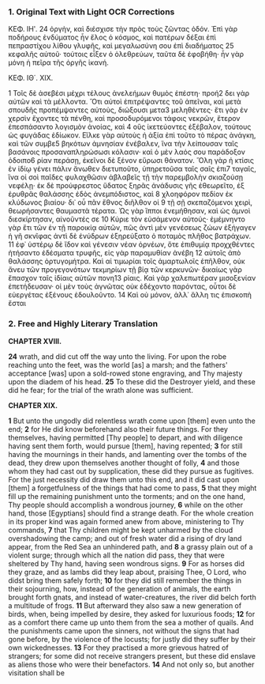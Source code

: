 ### 1. Original Text with Light OCR Corrections

ΚΕΦ. ΙΗʹ.
24 ὀργὴν, καὶ διέσχισε τὴν πρὸς τοὺς ζῶντας ὁδόν. Ἐπὶ γὰρ ποδήρους ἐνδύματος ἦν ἔλος ὁ κόσμος, καὶ πατέρων δέξαι ἐπὶ πεπραστίχου λίθου γλυφῆς, καὶ μεγαλωσύνη σου ἐπὶ διαδήματος 25 κεφαλῆς αὐτοῦ· τούτοις εἶξεν ὁ ὀλεθρεύων, ταῦτα δὲ ἐφοβήθη· ἦν γὰρ μόνη ἡ πεῖρα τῆς ὀργῆς ἱκανή.

ΚΕΦ. ΙΘ΄. ΧΙΧ.

1 Τοῖς δὲ ἀσεβέσι μέχρι τέλους ἀνελεήμων θυμὸς ἐπέστη· προή2 δει γὰρ αὐτῶν καὶ τὰ μέλλοντα. Ὅτι αὐτοὶ ἐπιτρέψαντες τοῦ ἀπεῖναι, καὶ μετὰ σπουδῆς προπέμψαντες αὐτοὺς, διώξουσι μετα3 μεληθέντες· ἔτι γὰρ ἐν χερσὶν ἔχοντες τὰ πένθη, καὶ προσοδυρόμενοι τάφοις νεκρῶν, ἕτερον ἐπεσπάσαντο λογισμὸν ἀνοίας, καὶ 4 οὓς ἱκετεύοντες ἐξέβαλον, τούτους ὡς φυγάδας ἐδίωκον. Εἵλκε γὰρ αὐτοὺς ἡ ἀξία ἐπὶ τοῦτο τὸ πέρας ἀνάγκη, καὶ τῶν συμβε5 βηκότων ἀμνησίαν ἐνέβαλεν, ἵνα τὴν λείπουσαν ταῖς βασάνοις προσαναπληρώσωσι κόλασιν· καὶ ὁ μὲν λαός σου παράδοξον ὁδοιπο6 ρίαν περάσῃ, ἐκεῖνοι δὲ ξένον εὕρωσι θάνατον. Ὅλη γὰρ ἡ κτίσις ἐν ἰδίῳ γένει πάλιν ἄνωθεν διετυποῦτο, ὑπηρετοῦσα ταῖς σαῖς ἐπι7 ταγαῖς, ἵνα οἱ σοὶ παῖδες φυλαχθῶσιν ἀβλαβεῖς τῇ τὴν παρεμβολὴν σκιαζούσῃ νεφέλῃ· ἐκ δὲ προύφρεστος ὕδατος ξηρᾶς ἀνάδυσις γῆς ἐθεωρεῖτο, ἐξ ἐρυθρᾶς θαλάσσης ἐδὸς ἀνεμπόδιστος, καὶ 8 χλοηφόρον πεδίον ἐκ κλύδωνος βιαίου· δι᾽ οὗ πᾶν ἔθνος διῆλθον οἱ 9 τῇ σῇ σκεπαζόμενοι χειρὶ, θεωρήσαντες θαυμαστὰ τέρατα. Ὡς γὰρ ἵπποι ἐνεμήθησαν, καὶ ὡς ἀμνοὶ διεσκίρτησαν, αἰνοῦντές σε 10 Κύριε τὸν εὐσάμενον αὐτούς· ἐμέμνηντο γὰρ ἔτι τῶν ἐν τῇ παροικίᾳ αὐτῶν, πῶς ἀντὶ μὲν γενέσεως ζώων ἐξήγαγεν ἡ γῆ σκνῖφας ἀντὶ δὲ ἐνύδρων ἐξηρεύξατο ὁ ποταμὸς πλῆθος βατράχων. 11 ἐφ᾽ ὑστέρῳ δὲ ἴδον καὶ γένεσιν νέαν ὀρνέων, ὅτε ἐπιθυμίᾳ προχχθέντες ἠτήσαντο ἐδέσματα τρυφῆς, εἰς γὰρ παραμυθίαν ἀνέβη 12 αὐτοῖς ἀπὸ θαλάσσης ὀρτυγομήτρα. Καὶ αἱ τιμωρίαι τοῖς ἁμαρτωλοῖς ἐπῆλθον, οὐκ ἄνευ τῶν προγεγονότων τεκμηρίων τῇ βίᾳ τῶν κερκυνῶν· δικαίως γὰρ ἔπασχον ταῖς ἰδίαις αὐτῶν πονη13 ρίαις. Καὶ γὰρ χαλεπωτέραν μισοξενίαν ἐπετήδευσαν· οἱ μὲν τοὺς ἀγνῶτας οὐκ ἐδέχοντο παρόντας, οὗτοι δὲ εὐεργέτας ἐξένους ἐδουλοῦντο. 14 Καὶ οὐ μόνον, ἀλλ᾽ ἄλλη τις ἐπισκοπὴ ἔσται

### 2. Free and Highly Literary Translation

**CHAPTER XVIII.**

**24** wrath, and did cut off the way unto the living. For upon the robe reaching unto the feet, was the world [as] a marsh; and the fathers' acceptance [was] upon a sold-rowed stone engraving, and Thy majesty upon the diadem of his head.
**25** To these did the Destroyer yield, and these did he fear; for the trial of the wrath alone was sufficient.

**CHAPTER XIX.**

**1** But unto the ungodly did relentless wrath come upon [them] even unto the end;
**2** for He did know beforehand also their future things. For they themselves, having permitted [Thy people] to depart, and with diligence having sent them forth, would pursue [them], having repented;
**3** for still having the mournings in their hands, and lamenting over the tombs of the dead, they drew upon themselves another thought of folly,
**4** and those whom they had cast out by supplication, these did they pursue as fugitives. For the just necessity did draw them unto this end, and it did cast upon [them] a forgetfulness of the things that had come to pass,
**5** that they might fill up the remaining punishment unto the torments; and on the one hand, Thy people should accomplish a wondrous journey,
**6** while on the other hand, those [Egyptians] should find a strange death. For the whole creation in its proper kind was again formed anew from above, ministering to Thy commands,
**7** that Thy children might be kept unharmed by the cloud overshadowing the camp; and out of fresh water did a rising of dry land appear, from the Red Sea an unhindered path, and
**8** a grassy plain out of a violent surge; through which all the nation did pass, they that were sheltered by Thy hand, having seen wondrous signs.
**9** For as horses did they graze, and as lambs did they leap about, praising Thee, O Lord, who didst bring them safely forth;
**10** for they did still remember the things in their sojourning, how, instead of the generation of animals, the earth brought forth gnats, and instead of water-creatures, the river did belch forth a multitude of frogs.
**11** But afterward they also saw a new generation of birds, when, being impelled by desire, they asked for luxurious foods;
**12** for as a comfort there came up unto them from the sea a mother of quails. And the punishments came upon the sinners, not without the signs that had gone before, by the violence of the locusts; for justly did they suffer by their own wickednesses.
**13** For they practised a more grievous hatred of strangers; for some did not receive strangers present, but these did enslave as aliens those who were their benefactors.
**14** And not only so, but another visitation shall be